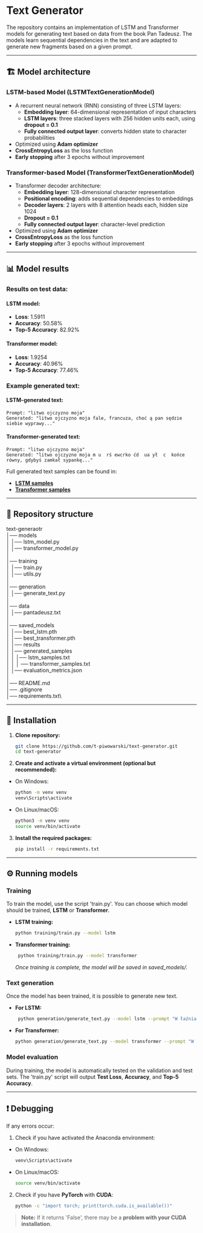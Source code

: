 # Text Generator

The repository contains an implementation of LSTM and Transformer models for generating text based on data from the book Pan Tadeusz. The models learn sequential dependencies in the text and are adapted to generate new fragments based on a given prompt.

---

## 🏗️ Model architecture

### LSTM-based Model (**LSTMTextGenerationModel**)

- A recurrent neural network (RNN) consisting of three LSTM layers:
  - **Embedding layer**: 64-dimensional representation of input characters
  - **LSTM layers**: three stacked layers with 256 hidden units each, using **dropout = 0.1**
  - **Fully connected output layer**: converts hidden state to character probabilities
- Optimized using **Adam optimizer**
- **CrossEntropyLoss** as the loss function
- **Early stopping** after 3 epochs without improvement

### Transformer-based Model (**TransformerTextGenerationModel**)

- Transformer decoder architecture:
  - **Embedding layer**: 128-dimensional character representation
  - **Positional encoding**: adds sequential dependencies to embeddings
  - **Decoder layers**: 2 layers with 8 attention heads each, hidden size 1024
  - **Dropout = 0.1**
  - **Fully connected output layer**: character-level prediction
- Optimized using **Adam optimizer**
- **CrossEntropyLoss** as the loss function
- **Early stopping** after 3 epochs without improvement

---

## 📊 Model results

### Results on test data:
#### LSTM model:
- **Loss**: 1.5911
- **Accuracy**: 50.58%
- **Top-5 Accuracy**: 82.92%

#### Transformer model:
- **Loss**: 1.9254
- **Accuracy**: 40.96%
- **Top-5 Accuracy**: 77.46%

### Example generated text:

#### LSTM-generated text:
```
Prompt: "litwo ojczyzno moja"
Generated: "litwo ojczyzno moja fale, francuza, choć ą pan sędzie siebie wyprawy..."
```

#### Transformer-generated text:
```
Prompt: "litwo ojczyzno moja"
Generated: "litwo ojczyzno moja m u  rś ewcrko ćd  ua ył  c  końce równy, gdybyś zamkał sypankę..."
```

Full generated text samples can be found in:
- **[LSTM samples](results/generated_samples/lstm_samples.txt)**
- **[Transformer samples](results/generated_samples/transformer_samples.txt)**

---

## 📂 Repository structure

text-generaotr\
│── models\
│  │── lstm_model.py\
│  │── transformer_model.py\
│ \
│── training\
│  │── train.py\
│  │── utils.py\
│ \
│── generation\
│  │── generate_text.py\
│ \
│── data\
│  │── pantadeusz.txt\
│ \
│── saved_models\
│  │── best_lstm.pth\
│  │── best_transformer.pth\
│
│── results\
│   │── generated_samples\
│   │   │── lstm_samples.txt\
│   │   │ ── transformer_samples.txt\
│   │── evaluation_metrics.json\
│ \
│── README.md\
│── .gitignore\
│── requirements.txt\

---

## 🚀 Installation

1. **Clone repository:**

   ```bash
   git clone https://github.com/t-piwowarski/text-generator.git
   cd text-generator

2. **Create and activate a virtual environment (optional but recommended):**
   
- On Windows:
     
   ```bash
   python -m venv venv
   venv\Scripts\activate
   ```
   
- On Linux/macOS:
     
   ```bash
   python3 -m venv venv
   source venv/bin/activate
   ```

3. **Install the required packages:**
   
   ```bash
   pip install -r requirements.txt
   ```

---

## ⚙️ Running models

### Training

  To train the model, use the script 'train.py'. You can choose which model should be trained, **LSTM** or **Transformer**.

- **LSTM training:**
  
   ```bash
   python training/train.py --model lstm
   ```
   
- **Transformer training:**

  ```bash
   python training/train.py --model transformer
   ```

  *Once training is complete, the model will be saved in saved_models/.*

### Text generation

   Once the model has been trained, it is possible to generate new text.

- **For LSTM:**

  ```bash
   python generation/generate_text.py --model lstm --prompt "W łaźniach publicznych bywał rzadko:" --num_chars 400
   ```

- **For Transformer:**

   ```bash
   python generation/generate_text.py --model transformer --prompt "W łaźniach publicznych bywał rzadko:" --num_chars 400
   ```

### Model evaluation

   During training, the model is automatically tested on the validation and test sets. The 'train.py' script will output **Test Loss**, **Accuracy**, and **Top-5 Accuracy**.

---

## ❗ Debugging

   If any errors occur:

1. Check if you have activated the Anaconda environment:

- On Windows:
     
   ```bash
   venv\Scripts\activate
   ```
   
- On Linux/macOS:
     
   ```bash
   source venv/bin/activate
   ```

2. Check if you have **PyTorch** with **CUDA**:

      ```bash
   python -c "import torch; print(torch.cuda.is_available())"
   ```
      
> **Note:** If it returns 'False', there may be a **problem with your CUDA installation**.
